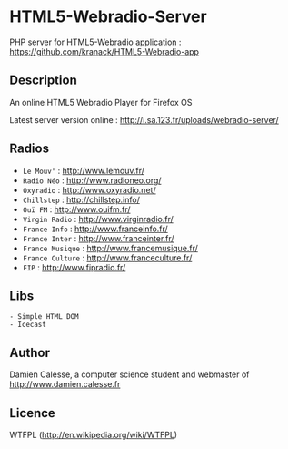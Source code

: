 HTML5-Webradio-Server
=====================

PHP server for HTML5-Webradio application : https://github.com/kranack/HTML5-Webradio-app

Description
-----------
An online HTML5 Webradio Player for Firefox OS

Latest server version online : http://i.sa.123.fr/uploads/webradio-server/


Radios
------

* `Le Mouv'` : http://www.lemouv.fr/
* `Radio Néo` : http://www.radioneo.org/
* `Oxyradio` : http://www.oxyradio.net/
* `Chillstep` : http://chillstep.info/
* `Ouï FM` : http://www.ouifm.fr/
* `Virgin Radio` : http://www.virginradio.fr/
* `France Info` : http://www.franceinfo.fr/
* `France Inter` : http://www.franceinter.fr/
* `France Musique` : http://www.francemusique.fr/
* `France Culture` : http://www.franceculture.fr/
* `FIP` : http://www.fipradio.fr/


Libs
----

	- Simple HTML DOM
	- Icecast
	

Author
------

Damien Calesse, a computer science student and webmaster of http://www.damien.calesse.fr


Licence
-------

WTFPL (http://en.wikipedia.org/wiki/WTFPL)

